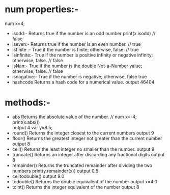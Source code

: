 # num properties:-
num x=4;
- isodd:-
Returns true if the number is an odd number
print(x.isodd) 
 // false
- iseven:-
Returns true if the number is an even number.
// true
- isfinite :-
True if the number is finite; otherwise, false.
// true
- isinfinite:-
True if the number is positive infinity or negative infinity; otherwise, false.
// false
- isNan:-
True if the number is the double Not-a-Number value; otherwise, false.
// false
- isnagative:-
True if the number is negative; otherwise, false
true
- hashcode
Returns a hash code for a numerical value.
output 46404
# methods:-
- abs
Returns the absolute value of the number.
// num x=-4;
print(x.abs())   
output  4
var y=8.5;
- round()
Returns the integer closest to the current numbers
output 9
- floor()
Returns the greatest integer not greater than the current number
output 8
- ceil()
Returns the least integer no smaller than the number.
output 9
- truncate()
Returns an integer after discarding any fractional digits
output 8
- remainder()
Returns the truncated remainder after dividing the two numbers
print(y.remainder(x))
output 0.5
- ceiltodouble()
output 9.0
- todouble()
Returns the double equivalent of the number
output x=4.0
- toint()
Returns the integer equivalent of the number
output 8